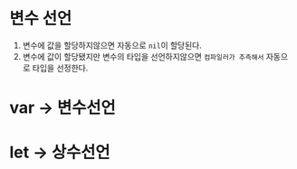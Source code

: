 # 변수 선언
1. 변수에 값을 할당하지않으면 자동으로 `nil`이 할당된다.
2. 변수에 값이 할당됐지만 변수의 타입을 선언하지않으면 `컴파일러가 추측해서` 자동으로 타입을 선정한다.


# var ->  변수선언

# let -> 상수선언